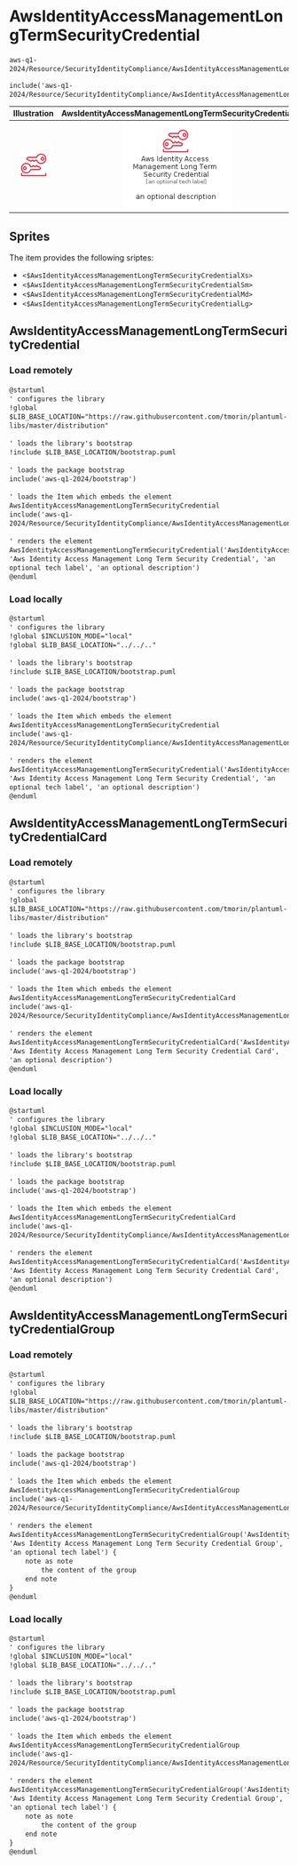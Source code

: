 # AwsIdentityAccessManagementLongTermSecurityCredential


```text
aws-q1-2024/Resource/SecurityIdentityCompliance/AwsIdentityAccessManagementLongTermSecurityCredential
```

```text
include('aws-q1-2024/Resource/SecurityIdentityCompliance/AwsIdentityAccessManagementLongTermSecurityCredential')
```



| Illustration | AwsIdentityAccessManagementLongTermSecurityCredential | AwsIdentityAccessManagementLongTermSecurityCredentialCard | AwsIdentityAccessManagementLongTermSecurityCredentialGroup |
| :---: | :---: | :---: | :---: |
| ![illustration for Illustration](../../../aws-q1-2024/Resource/SecurityIdentityCompliance/AwsIdentityAccessManagementLongTermSecurityCredential.png) | ![illustration for AwsIdentityAccessManagementLongTermSecurityCredential](../../../aws-q1-2024/Resource/SecurityIdentityCompliance/AwsIdentityAccessManagementLongTermSecurityCredential.Local.png) | ![illustration for AwsIdentityAccessManagementLongTermSecurityCredentialCard](../../../aws-q1-2024/Resource/SecurityIdentityCompliance/AwsIdentityAccessManagementLongTermSecurityCredentialCard.Local.png) | ![illustration for AwsIdentityAccessManagementLongTermSecurityCredentialGroup](../../../aws-q1-2024/Resource/SecurityIdentityCompliance/AwsIdentityAccessManagementLongTermSecurityCredentialGroup.Local.png) |



## Sprites
The item provides the following sriptes:

- `<$AwsIdentityAccessManagementLongTermSecurityCredentialXs>`
- `<$AwsIdentityAccessManagementLongTermSecurityCredentialSm>`
- `<$AwsIdentityAccessManagementLongTermSecurityCredentialMd>`
- `<$AwsIdentityAccessManagementLongTermSecurityCredentialLg>`





## AwsIdentityAccessManagementLongTermSecurityCredential

### Load remotely
```plantuml
@startuml
' configures the library
!global $LIB_BASE_LOCATION="https://raw.githubusercontent.com/tmorin/plantuml-libs/master/distribution"

' loads the library's bootstrap
!include $LIB_BASE_LOCATION/bootstrap.puml

' loads the package bootstrap
include('aws-q1-2024/bootstrap')

' loads the Item which embeds the element AwsIdentityAccessManagementLongTermSecurityCredential
include('aws-q1-2024/Resource/SecurityIdentityCompliance/AwsIdentityAccessManagementLongTermSecurityCredential')

' renders the element
AwsIdentityAccessManagementLongTermSecurityCredential('AwsIdentityAccessManagementLongTermSecurityCredential', 'Aws Identity Access Management Long Term Security Credential', 'an optional tech label', 'an optional description')
@enduml
```

### Load locally
```plantuml
@startuml
' configures the library
!global $INCLUSION_MODE="local"
!global $LIB_BASE_LOCATION="../../.."

' loads the library's bootstrap
!include $LIB_BASE_LOCATION/bootstrap.puml

' loads the package bootstrap
include('aws-q1-2024/bootstrap')

' loads the Item which embeds the element AwsIdentityAccessManagementLongTermSecurityCredential
include('aws-q1-2024/Resource/SecurityIdentityCompliance/AwsIdentityAccessManagementLongTermSecurityCredential')

' renders the element
AwsIdentityAccessManagementLongTermSecurityCredential('AwsIdentityAccessManagementLongTermSecurityCredential', 'Aws Identity Access Management Long Term Security Credential', 'an optional tech label', 'an optional description')
@enduml
```

## AwsIdentityAccessManagementLongTermSecurityCredentialCard

### Load remotely
```plantuml
@startuml
' configures the library
!global $LIB_BASE_LOCATION="https://raw.githubusercontent.com/tmorin/plantuml-libs/master/distribution"

' loads the library's bootstrap
!include $LIB_BASE_LOCATION/bootstrap.puml

' loads the package bootstrap
include('aws-q1-2024/bootstrap')

' loads the Item which embeds the element AwsIdentityAccessManagementLongTermSecurityCredentialCard
include('aws-q1-2024/Resource/SecurityIdentityCompliance/AwsIdentityAccessManagementLongTermSecurityCredential')

' renders the element
AwsIdentityAccessManagementLongTermSecurityCredentialCard('AwsIdentityAccessManagementLongTermSecurityCredentialCard', 'Aws Identity Access Management Long Term Security Credential Card', 'an optional description')
@enduml
```

### Load locally
```plantuml
@startuml
' configures the library
!global $INCLUSION_MODE="local"
!global $LIB_BASE_LOCATION="../../.."

' loads the library's bootstrap
!include $LIB_BASE_LOCATION/bootstrap.puml

' loads the package bootstrap
include('aws-q1-2024/bootstrap')

' loads the Item which embeds the element AwsIdentityAccessManagementLongTermSecurityCredentialCard
include('aws-q1-2024/Resource/SecurityIdentityCompliance/AwsIdentityAccessManagementLongTermSecurityCredential')

' renders the element
AwsIdentityAccessManagementLongTermSecurityCredentialCard('AwsIdentityAccessManagementLongTermSecurityCredentialCard', 'Aws Identity Access Management Long Term Security Credential Card', 'an optional description')
@enduml
```

## AwsIdentityAccessManagementLongTermSecurityCredentialGroup

### Load remotely
```plantuml
@startuml
' configures the library
!global $LIB_BASE_LOCATION="https://raw.githubusercontent.com/tmorin/plantuml-libs/master/distribution"

' loads the library's bootstrap
!include $LIB_BASE_LOCATION/bootstrap.puml

' loads the package bootstrap
include('aws-q1-2024/bootstrap')

' loads the Item which embeds the element AwsIdentityAccessManagementLongTermSecurityCredentialGroup
include('aws-q1-2024/Resource/SecurityIdentityCompliance/AwsIdentityAccessManagementLongTermSecurityCredential')

' renders the element
AwsIdentityAccessManagementLongTermSecurityCredentialGroup('AwsIdentityAccessManagementLongTermSecurityCredentialGroup', 'Aws Identity Access Management Long Term Security Credential Group', 'an optional tech label') {
    note as note
        the content of the group
    end note
}
@enduml
```

### Load locally
```plantuml
@startuml
' configures the library
!global $INCLUSION_MODE="local"
!global $LIB_BASE_LOCATION="../../.."

' loads the library's bootstrap
!include $LIB_BASE_LOCATION/bootstrap.puml

' loads the package bootstrap
include('aws-q1-2024/bootstrap')

' loads the Item which embeds the element AwsIdentityAccessManagementLongTermSecurityCredentialGroup
include('aws-q1-2024/Resource/SecurityIdentityCompliance/AwsIdentityAccessManagementLongTermSecurityCredential')

' renders the element
AwsIdentityAccessManagementLongTermSecurityCredentialGroup('AwsIdentityAccessManagementLongTermSecurityCredentialGroup', 'Aws Identity Access Management Long Term Security Credential Group', 'an optional tech label') {
    note as note
        the content of the group
    end note
}
@enduml
```

